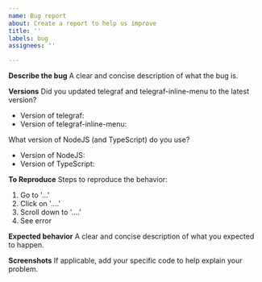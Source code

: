```yaml
---
name: Bug report
about: Create a report to help us improve
title: ''
labels: bug
assignees: ''

---
```


**Describe the bug**
A clear and concise description of what the bug is.

**Versions**
Did you updated telegraf and telegraf-inline-menu to the latest version?
* Version of telegraf:
* Version of telegraf-inline-menu:

What version of NodeJS (and TypeScript) do you use?
* Version of NodeJS:
* Version of TypeScript:

**To Reproduce**
Steps to reproduce the behavior:
1. Go to '...'
2. Click on '....'
3. Scroll down to '....'
4. See error

**Expected behavior**
A clear and concise description of what you expected to happen.

**Screenshots**
If applicable, add your specific code to help explain your problem.
